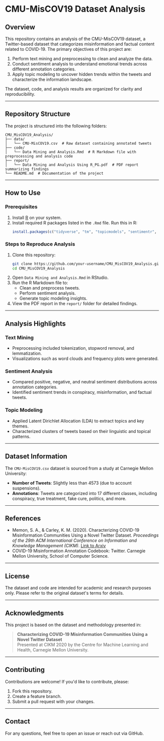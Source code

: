 
# **CMU-MisCOV19 Dataset Analysis**

## **Overview**
This repository contains an analysis of the CMU-MisCOV19 dataset, a Twitter-based dataset that categorizes misinformation and factual content related to COVID-19. The primary objectives of this project are:
1. Perform text mining and preprocessing to clean and analyze the data.
2. Conduct sentiment analysis to understand emotional trends across different annotation categories.
3. Apply topic modeling to uncover hidden trends within the tweets and characterize the information landscape.

The dataset, code, and analysis results are organized for clarity and reproducibility.

---

## **Repository Structure**
The project is structured into the following folders:

```
CMU_MisCOV19_Analysis/
├── data/
│   └── CMU-MisCOV19.csv  # Raw dataset containing annotated tweets
├── code/
│   └── Data Mining and Analysis.Rmd  # R Markdown file with preprocessing and analysis code
├── report/
│   └── Data Mining and Analysis Using R_PG.pdf  # PDF report summarizing findings
└── README.md  # Documentation of the project
```

---

## **How to Use**

### **Prerequisites**
1. Install [R](https://cran.r-project.org/) on your system.
2. Install required R packages listed in the `.Rmd` file. Run this in R:
   ```R
   install.packages(c("tidyverse", "tm", "topicmodels", "sentimentr", "ggplot2", "wordcloud"))
   ```

### **Steps to Reproduce Analysis**
1. Clone this repository:
   ```bash
   git clone https://github.com/your-username/CMU_MisCOV19_Analysis.git
   cd CMU_MisCOV19_Analysis
   ```
2. Open `Data Mining and Analysis.Rmd` in RStudio.
3. Run the R Markdown file to:
   - Clean and preprocess tweets.
   - Perform sentiment analysis.
   - Generate topic modeling insights.
4. View the PDF report in the `report/` folder for detailed findings.

---

## **Analysis Highlights**
### **Text Mining**
- Preprocessing included tokenization, stopword removal, and lemmatization.
- Visualizations such as word clouds and frequency plots were generated.

### **Sentiment Analysis**
- Compared positive, negative, and neutral sentiment distributions across annotation categories.
- Identified sentiment trends in conspiracy, misinformation, and factual tweets.

### **Topic Modeling**
- Applied Latent Dirichlet Allocation (LDA) to extract topics and key themes.
- Characterized clusters of tweets based on their linguistic and topical patterns.

---

## **Dataset Information**
The `CMU-MisCOV19.csv` dataset is sourced from a study at Carnegie Mellon University:
- **Number of Tweets**: Slightly less than 4573 (due to account suspensions).
- **Annotations**: Tweets are categorized into 17 different classes, including conspiracy, true treatment, fake cure, politics, and more.

---

## **References**
- Memon, S. A., & Carley, K. M. (2020). Characterizing COVID-19 Misinformation Communities Using a Novel Twitter Dataset. *Proceedings of the 29th ACM International Conference on Information and Knowledge Management (CIKM)*. [Link to Arxiv](https://arxiv.org/abs/2008.00791)
- COVID-19 Misinformation Annotation Codebook: Twitter. Carnegie Mellon University, School of Computer Science.

---

## **License**
The dataset and code are intended for academic and research purposes only. Please refer to the original dataset's terms for details.

---

## **Acknowledgments**
This project is based on the dataset and methodology presented in:
> **Characterizing COVID-19 Misinformation Communities Using a Novel Twitter Dataset**  
> Presented at CIKM 2020 by the Centre for Machine Learning and Health, Carnegie Mellon University.

---

## **Contributing**
Contributions are welcome! If you'd like to contribute, please:
1. Fork this repository.
2. Create a feature branch.
3. Submit a pull request with your changes.

---

## **Contact**
For any questions, feel free to open an issue or reach out via GitHub.

